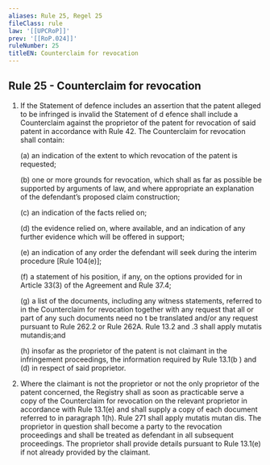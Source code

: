 ```yaml
---
aliases: Rule 25, Regel 25
fileClass: rule
law: '[[UPCRoP]]'
prev: '[[RoP.024]]'
ruleNumber: 25
titleEN: Counterclaim for revocation
---
```


## Rule 25 - Counterclaim for revocation

1. If the Statement of defence includes an assertion that the patent alleged to be infringed is invalid the Statement of d efence shall include a Counterclaim against the proprietor of the patent for revocation of said patent in accordance with Rule 42. The Counterclaim for revocation shall contain:  

   (a) an indication of the extent to which revocation of the patent is requested;

   (b) one or more grounds for revocation, which shall as far as possible be supported by arguments of law, and where appropriate an explanation of the defendant’s proposed claim construction; 

   (c) an indication of the facts relied on;

   (d) the evidence relied on, where available, and an indication of any further evidence which will be offered in support;

   (e) an indication of any order the defendant will seek during the interim procedure [Rule 104(e)];

   (f) a statement of his position, if any, on the options provided for in Article  33(3) of the Agreement and Rule 37.4; 

   (g) a list of the documents, including any witness statements, referred to in the Counterclaim for revocation together with any request that all or part of any such documents need no t be translated and/or any request pursuant to Rule 262.2 or Rule 262A. Rule 13.2 and .3 shall apply mutatis mutandis;and   

   (h) insofar as the proprietor of the patent is not claimant in the infringement proceedings, the information required by Rule 13.1(b ) and (d) in respect of said proprietor. 

2. Where the claimant is not the proprietor or not the only proprietor of the patent concerned, the Registry shall as soon as practicable serve a copy of the Counterclaim for revocation on the relevant proprietor in accordance with Rule 13.1(e) and shall supply a copy of each document referred to in paragraph  1(h).  Rule 271 shall apply mutatis mutan dis. The proprietor in question shall become a party to the revocation proceedings and shall be treated as defendant in all subsequent proceedings. The proprietor shall provide details pursuant to Rule 13.1(e) if not already provided by the claimant.
